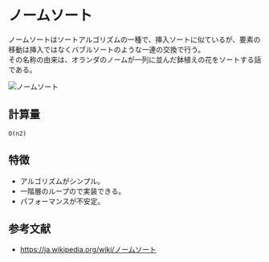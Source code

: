# ノームソート

ノームソートはソートアルゴリズムの一種で、挿入ソートに似ているが、要素の移動は挿入ではなくバブルソートのような一連の交換で行う。  
その名称の由来は、オランダのノームが一列に並んだ鉢植えの花をソートする話である。  

![ノームソート](./img/GnomeSort.gif)  

## 計算量

```text
O(n2)
```

## 特徴

- アルゴリズムがシンプル。
- 一階層のループので実装できる。
- パフォーマンスが不安定。

## 参考文献

- <https://ja.wikipedia.org/wiki/ノームソート>
